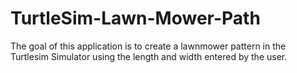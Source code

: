 # TurtleSim-Lawn-Mower-Path
The goal of this application is to create a lawnmower pattern in the Turtlesim Simulator using the length and width entered by the user.
